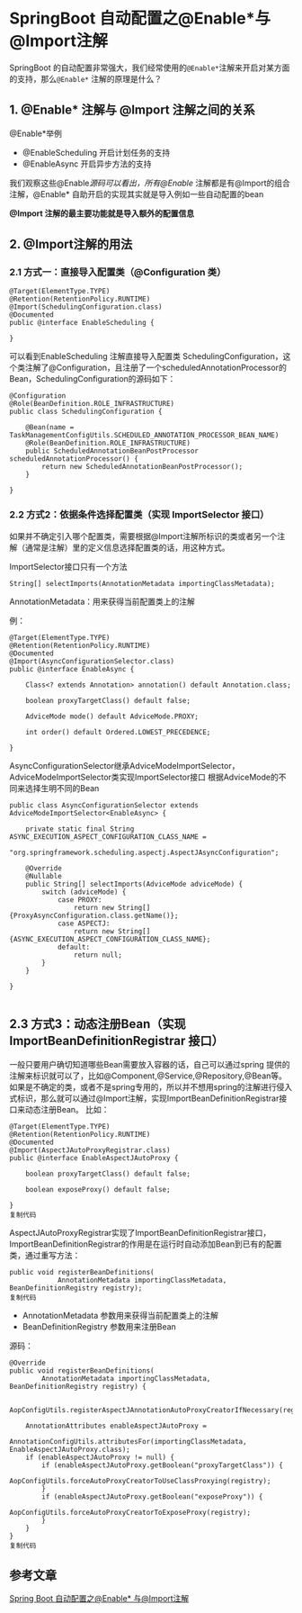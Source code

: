 # SpringBoot 自动配置之@Enable*与@Import注解

SpringBoot 的自动配置非常强大，我们经常使用的`@Enable*`注解来开启对某方面的支持，那么`@Enable*` 注解的原理是什么？

## 1. @Enable* 注解与 @Import 注解之间的关系

@Enable*举例

- @EnableScheduling 开启计划任务的支持
- @EnableAsync 开启异步方法的支持

我们观察这些@Enable*源码可以看出，所有@Enable* 注解都是有@Import的组合注解，@Enable* 自助开启的实现其实就是导入例如一些自动配置的bean

**@Import 注解的最主要功能就是导入额外的配置信息**

## 2. @Import注解的用法

### 2.1 方式一：直接导入配置类（@Configuration 类）

```
@Target(ElementType.TYPE)
@Retention(RetentionPolicy.RUNTIME)
@Import(SchedulingConfiguration.class)
@Documented
public @interface EnableScheduling {

}
```

可以看到EnableScheduling 注解直接导入配置类 SchedulingConfiguration，这个类注解了@Configuration，且注册了一个scheduledAnnotationProcessor的Bean，SchedulingConfiguration的源码如下：

```
@Configuration
@Role(BeanDefinition.ROLE_INFRASTRUCTURE)
public class SchedulingConfiguration {

	@Bean(name = TaskManagementConfigUtils.SCHEDULED_ANNOTATION_PROCESSOR_BEAN_NAME)
	@Role(BeanDefinition.ROLE_INFRASTRUCTURE)
	public ScheduledAnnotationBeanPostProcessor scheduledAnnotationProcessor() {
		return new ScheduledAnnotationBeanPostProcessor();
	}

}

```

### 2.2 方式2：依据条件选择配置类（实现 ImportSelector 接口）

如果并不确定引入哪个配置类，需要根据@Import注解所标识的类或者另一个注解（通常是注解）里的定义信息选择配置类的话，用这种方式。

ImportSelector接口只有一个方法

```
String[] selectImports(AnnotationMetadata importingClassMetadata);
```

AnnotationMetadata：用来获得当前配置类上的注解

例：

```
@Target(ElementType.TYPE)
@Retention(RetentionPolicy.RUNTIME)
@Documented
@Import(AsyncConfigurationSelector.class)
public @interface EnableAsync {

	Class<? extends Annotation> annotation() default Annotation.class;
	
	boolean proxyTargetClass() default false;

	AdviceMode mode() default AdviceMode.PROXY;

	int order() default Ordered.LOWEST_PRECEDENCE;

}

```

AsyncConfigurationSelector继承AdviceModeImportSelector，AdviceModeImportSelector类实现ImportSelector接口 根据AdviceMode的不同来选择生明不同的Bean

```
public class AsyncConfigurationSelector extends AdviceModeImportSelector<EnableAsync> {

	private static final String ASYNC_EXECUTION_ASPECT_CONFIGURATION_CLASS_NAME =
			"org.springframework.scheduling.aspectj.AspectJAsyncConfiguration";

	@Override
	@Nullable
	public String[] selectImports(AdviceMode adviceMode) {
		switch (adviceMode) {
			case PROXY:
				return new String[] {ProxyAsyncConfiguration.class.getName()};
			case ASPECTJ:
				return new String[] {ASYNC_EXECUTION_ASPECT_CONFIGURATION_CLASS_NAME};
			default:
				return null;
		}
	}

}


```

## 2.3 方式3：动态注册Bean（实现 ImportBeanDefinitionRegistrar 接口）

一般只要用户确切知道哪些Bean需要放入容器的话，自己可以通过spring 提供的注解来标识就可以了，比如@Component,@Service,@Repository,@Bean等。 如果是不确定的类，或者不是spring专用的，所以并不想用spring的注解进行侵入式标识，那么就可以通过@Import注解，实现ImportBeanDefinitionRegistrar接口来动态注册Bean。 比如：

```
@Target(ElementType.TYPE)
@Retention(RetentionPolicy.RUNTIME)
@Documented
@Import(AspectJAutoProxyRegistrar.class)
public @interface EnableAspectJAutoProxy {

	boolean proxyTargetClass() default false;
	
	boolean exposeProxy() default false;

}
复制代码
```

AspectJAutoProxyRegistrar实现了ImportBeanDefinitionRegistrar接口，ImportBeanDefinitionRegistrar的作用是在运行时自动添加Bean到已有的配置类，通过重写方法：

```
public void registerBeanDefinitions(
			AnnotationMetadata importingClassMetadata, BeanDefinitionRegistry registry);
复制代码
```

- AnnotationMetadata  参数用来获得当前配置类上的注解
- BeanDefinitionRegistry 参数用来注册Bean

源码：

```
@Override
public void registerBeanDefinitions(
		AnnotationMetadata importingClassMetadata, BeanDefinitionRegistry registry) {

	AopConfigUtils.registerAspectJAnnotationAutoProxyCreatorIfNecessary(registry);

	AnnotationAttributes enableAspectJAutoProxy =
			AnnotationConfigUtils.attributesFor(importingClassMetadata, EnableAspectJAutoProxy.class);
	if (enableAspectJAutoProxy != null) {
		if (enableAspectJAutoProxy.getBoolean("proxyTargetClass")) {
			AopConfigUtils.forceAutoProxyCreatorToUseClassProxying(registry);
		}
		if (enableAspectJAutoProxy.getBoolean("exposeProxy")) {
			AopConfigUtils.forceAutoProxyCreatorToExposeProxy(registry);
		}
	}
}
复制代码
```

## 参考文章

[Spring Boot 自动配置之@Enable* 与@Import注解](https://juejin.im/post/5c761c096fb9a049b41d2299)